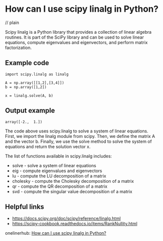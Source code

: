 # How can I use scipy linalg in Python?
// plain

Scipy linalg is a Python library that provides a collection of linear algebra routines. It is part of the SciPy library and can be used to solve linear equations, compute eigenvalues and eigenvectors, and perform matrix factorization.

## Example code

```
import scipy.linalg as linalg

A = np.array([[1,2],[3,4]])
b = np.array([1,2])

x = linalg.solve(A, b)
```

## Output example

```
array([-2.,  1.])
```

The code above uses scipy.linalg to solve a system of linear equations. First, we import the linalg module from scipy. Then, we define the matrix A and the vector b. Finally, we use the solve method to solve the system of equations and return the solution vector x.

The list of functions available in scipy.linalg includes:
* solve - solve a system of linear equations
* eig - compute eigenvalues and eigenvectors
* lu - compute the LU decomposition of a matrix
* cholesky - compute the Cholesky decomposition of a matrix
* qr - compute the QR decomposition of a matrix
* svd - compute the singular value decomposition of a matrix

## Helpful links
* https://docs.scipy.org/doc/scipy/reference/linalg.html
* https://scipy-cookbook.readthedocs.io/items/RankNullity.html

onelinerhub: [How can I use scipy linalg in Python?](https://onelinerhub.com/python-scipy/how-can-i-use-scipy-linalg-in-python)